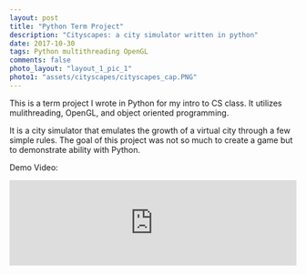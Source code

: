 ```yaml
---
layout: post
title: "Python Term Project"
description: "Cityscapes: a city simulator written in python"
date: 2017-10-30
tags: Python multithreading OpenGL
comments: false
photo_layout: "layout_1_pic_1"
photo1: "assets/cityscapes/cityscapes_cap.PNG"
---
```


This is a term project I wrote in Python for my intro to CS class. It utilizes mulithreading, OpenGL, and object oriented programming.

It is a city simulator that emulates the growth of a virtual city through a few simple rules. The goal of this project was not so much to create a game but to demonstrate ability with Python.

Demo Video:
<iframe width="100%" height="auto" src="https://www.youtube.com/embed/UXoxaIG7PjM" frameborder="0" allow="accelerometer; autoplay; encrypted-media; gyroscope; picture-in-picture" allowfullscreen></iframe>
